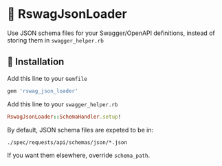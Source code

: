 # 💎 RswagJsonLoader

Use JSON schema files for your Swagger/OpenAPI definitions, instead of storing them in `swagger_helper.rb`

## 🚀 Installation

Add this line to your `Gemfile`

```ruby
gem 'rswag_json_loader'
```

Add this line to your `swagger_helper.rb`

```ruby
RswagJsonLoader::SchemaHandler.setup!
```

By default, JSON schema files are expeted to be in:
```
./spec/requests/api/schemas/json/*.json
```
If you want them elsewhere, override `schema_path`.
